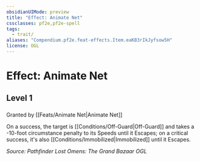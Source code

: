 ```yaml
---
obsidianUIMode: preview
title: "Effect: Animate Net"
cssclasses: pf2e,pf2e-spell
tags:
  - trait/
aliases: "Compendium.pf2e.feat-effects.Item.eaKB3rIkJyfsow5H"
license: OGL
---
```

# Effect: Animate Net
## Level 1
### 






Granted by [[Feats/Animate Net|Animate Net]]

On a success, the target is [[Conditions/Off-Guard|Off-Guard]] and takes a -10-foot circumstance penalty to its Speeds until it Escapes; on a critical success, it's also [[Conditions/Immobilized|Immobilized]] until it Escapes.

*Source: Pathfinder Lost Omens: The Grand Bazaar*
*OGL*